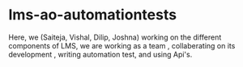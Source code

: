# Ims-ao-automationtests
Here, we (Saiteja, Vishal, Dilip, Joshna) working on the different components of LMS, we are working as a team , collaberating on its development , writing automation test, and using Api's.
